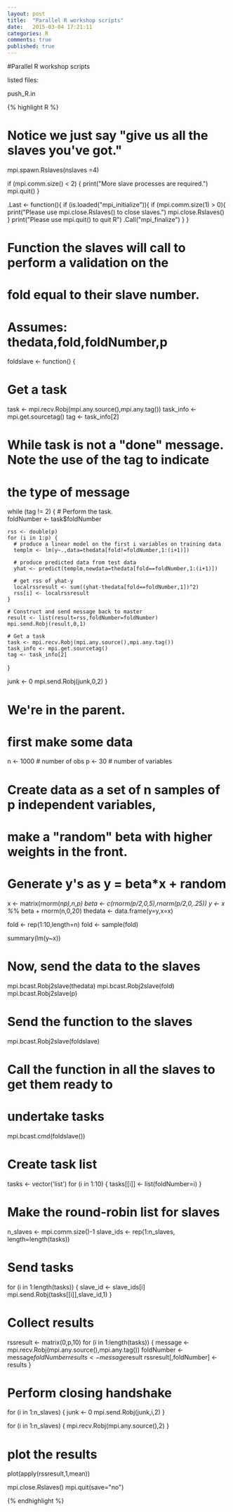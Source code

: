 ```yaml
---
layout: post
title:  "Parallel R workshop scripts"
date:   2015-03-04 17:21:11
categories: R
comments: true
published: true
---
```

#Parallel R workshop scripts

listed files:

push_R.in

{% highlight R %}
 # Notice we just say "give us all the slaves you've got."
mpi.spawn.Rslaves(nslaves =4)

if (mpi.comm.size() < 2) {
  print("More slave processes are required.")
  mpi.quit()
}

.Last <- function(){
  if (is.loaded("mpi_initialize")){
    if (mpi.comm.size(1) > 0){
      print("Please use mpi.close.Rslaves() to close slaves.")
      mpi.close.Rslaves()
    }
    print("Please use mpi.quit() to quit R")
    .Call("mpi_finalize")
  }
}

# Function the slaves will call to perform a validation on the
# fold equal to their slave number.
# Assumes: thedata,fold,foldNumber,p
foldslave <- function() {
  # Get a task 
  task <- mpi.recv.Robj(mpi.any.source(),mpi.any.tag()) 
  task_info <- mpi.get.sourcetag() 
  tag <- task_info[2] 
  
  # While task is not a "done" message. Note the use of the tag to indicate 
  # the type of message
  while (tag != 2) {
    # Perform the task.  
    foldNumber <- task$foldNumber
    
    rss <- double(p)
    for (i in 1:p) {
      # produce a linear model on the first i variables on training data
      templm <- lm(y~.,data=thedata[fold!=foldNumber,1:(i+1)])
      
      # produce predicted data from test data
      yhat <- predict(templm,newdata=thedata[fold==foldNumber,1:(i+1)])
      
      # get rss of yhat-y
      localrssresult <- sum((yhat-thedata[fold==foldNumber,1])^2)
      rss[i] <- localrssresult
    }
    
    # Construct and send message back to master
    result <- list(result=rss,foldNumber=foldNumber)
    mpi.send.Robj(result,0,1)
    
    # Get a task 
    task <- mpi.recv.Robj(mpi.any.source(),mpi.any.tag()) 
    task_info <- mpi.get.sourcetag() 
    tag <- task_info[2] 
  }
  
  junk <- 0
  mpi.send.Robj(junk,0,2)
}

# We're in the parent.  
# first make some data
n <- 1000  # number of obs
p <- 30		# number of variables

# Create data as a set of n samples of p independent variables,
# make a "random" beta with higher weights in the front.
# Generate y's as y = beta*x + random
x <- matrix(rnorm(n*p),n,p)
beta <- c(rnorm(p/2,0,5),rnorm(p/2,0,.25))
y <- x %*% beta + rnorm(n,0,20)
thedata <- data.frame(y=y,x=x)

fold <- rep(1:10,length=n)
fold <- sample(fold)

summary(lm(y~x))

# Now, send the data to the slaves
mpi.bcast.Robj2slave(thedata)
mpi.bcast.Robj2slave(fold)
mpi.bcast.Robj2slave(p)

# Send the function to the slaves
mpi.bcast.Robj2slave(foldslave)

# Call the function in all the slaves to get them ready to
# undertake tasks
mpi.bcast.cmd(foldslave())


# Create task list
tasks <- vector('list')
for (i in 1:10) {
  tasks[[i]] <- list(foldNumber=i)
}

# Make the round-robin list for slaves
n_slaves <- mpi.comm.size()-1
slave_ids <- rep(1:n_slaves, length=length(tasks))

# Send tasks
for (i in 1:length(tasks)) {
  slave_id <- slave_ids[i]
  mpi.send.Robj(tasks[[i]],slave_id,1)
}

# Collect results
rssresult <- matrix(0,p,10)
for (i in 1:length(tasks)) {
  message <- mpi.recv.Robj(mpi.any.source(),mpi.any.tag())
  foldNumber <- message$foldNumber
  results    <- message$result
  rssresult[,foldNumber] <- results
}

# Perform closing handshake
for (i in 1:n_slaves) {
  junk <- 0
  mpi.send.Robj(junk,i,2)
}

for (i in 1:n_slaves) {
  mpi.recv.Robj(mpi.any.source(),2)
}

# plot the results
plot(apply(rssresult,1,mean))

mpi.close.Rslaves()
mpi.quit(save="no")

{% endhighlight %}
